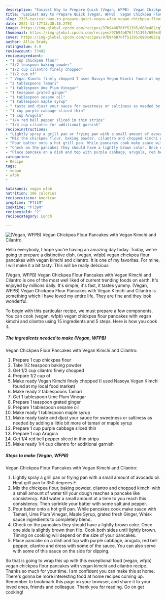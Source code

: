 ```yaml
---
description: "Easiest Way to Prepare Quick (Vegan, WFPB)  Vegan Chickpea Flour Pancakes with Vegan Kimchi and Cilantro"
title: "Easiest Way to Prepare Quick (Vegan, WFPB)  Vegan Chickpea Flour Pancakes with Vegan Kimchi and Cilantro"
slug: 2325-easiest-way-to-prepare-quick-vegan-wfpb-vegan-chickpea-flour-pancakes-with-vegan-kimchi-and-cilantro
date: 2021-11-17T13:38:16.279Z
image: https://img-global.cpcdn.com/recipes/97b94b876ff51395/680x482cq70/vegan-wfpb-vegan-chickpea-flour-pancakes-with-vegan-kimchi-and-cilantro-recipe-main-photo.jpg
thumbnail: https://img-global.cpcdn.com/recipes/97b94b876ff51395/680x482cq70/vegan-wfpb-vegan-chickpea-flour-pancakes-with-vegan-kimchi-and-cilantro-recipe-main-photo.jpg
cover: https://img-global.cpcdn.com/recipes/97b94b876ff51395/680x482cq70/vegan-wfpb-vegan-chickpea-flour-pancakes-with-vegan-kimchi-and-cilantro-recipe-main-photo.jpg
author: Allie Brady
ratingvalue: 4.9
reviewcount: 33482
recipeingredient:
- "1 cup chickpea flour"
- "1/2 teaspoon baking powder"
- "1/2 cup cilantro finely chopped"
- "1/2 cup of"
- " Vegan Kimchi finely chopped I used Nasoya Vegan Kimchi found at my local food market"
- "2 tablespoons Tamari"
- "1 tablespoon Ume Plum Vinegar"
- "1 teaspoon grated ginger"
- "1 tablespoon sesame oil"
- "1 tablespoon maple syrup"
- " taste and djust your sauce for sweetness or saltiness as needed by adding a little bit more of tamari or maple syrup"
- "1 cup purple cabbage sliced thin"
- "1 cup Arugula"
- "1/4 red bell pepper sliced in thin strips"
- "1/4 cup cilantro for additional garnish"
recipeinstructions:
- "Lightly spray a grill pan or frying pan with a small amount of avocado oil. Heat grill pan to 350 degrees F."
- "Mix the chickpea flour, baking powder, cilantro and chopped kimchi with a small amount of water till your dough reaches a pancake like consistency. Add water a small amount at a time to you reach this consistency. Then sprinkle your batter with some salt and pepper."
- "Pour batter onto a hot grill pan. While pancakes cook make sauce with Tamari, Ume Plum Vinegar, Maple Syrup, grated fresh Ginger, Whisk sauce ingredients to completely blend."
- "Check on the pancakes they should have a lightly brown color. Once one side is slightly brown then flip. Cook both sides until lightly brown. Timing on cooking will depend on the size of your pancakes."
- "Place pancake on a dish and top with purple cabbage, arugula, red bell pepper, cilantro and dress with some of the sauce. You can also serve with some of this sauce on the side for dipping."
categories:
- Recipe
tags:
- vegan
- wfpb
- 

katakunci: vegan wfpb  
nutrition: 286 calories
recipecuisine: American
preptime: "PT11M"
cooktime: "PT39M"
recipeyield: "2"
recipecategory: Lunch

---
```



![(Vegan, WFPB) 
Vegan Chickpea Flour Pancakes with Vegan Kimchi and Cilantro](https://img-global.cpcdn.com/recipes/97b94b876ff51395/680x482cq70/vegan-wfpb-vegan-chickpea-flour-pancakes-with-vegan-kimchi-and-cilantro-recipe-main-photo.jpg)

Hello everybody, I hope you're having an amazing day today. Today, we're going to prepare a distinctive dish, (vegan, wfpb) 
vegan chickpea flour pancakes with vegan kimchi and cilantro. It is one of my favorites. For mine, I will make it a bit tasty. This will be really delicious.

(Vegan, WFPB) 
Vegan Chickpea Flour Pancakes with Vegan Kimchi and Cilantro is one of the most well liked of current trending foods on earth. It's enjoyed by millions daily. It's simple, it's fast, it tastes yummy. (Vegan, WFPB) 
Vegan Chickpea Flour Pancakes with Vegan Kimchi and Cilantro is something which I have loved my entire life. They are fine and they look wonderful.




To begin with this particular recipe, we must prepare a few components. You can cook (vegan, wfpb) 
vegan chickpea flour pancakes with vegan kimchi and cilantro using 15 ingredients and 5 steps. Here is how you cook it.

<!--inarticleads1-->

##### The ingredients needed to make (Vegan, WFPB) 
Vegan Chickpea Flour Pancakes with Vegan Kimchi and Cilantro:

1. Prepare 1 cup chickpea flour
1. Take 1/2 teaspoon baking powder
1. Get 1/2 cup cilantro finely chopped
1. Prepare 1/2 cup of
1. Make ready  Vegan Kimchi finely chopped (I used Nasoya Vegan Kimchi found at my local food market)
1. Make ready 2 tablespoons Tamari
1. Get 1 tablespoon Ume Plum Vinegar
1. Prepare 1 teaspoon grated ginger
1. Prepare 1 tablespoon sesame oil
1. Make ready 1 tablespoon maple syrup
1. Make ready  taste and djust your sauce for sweetness or saltiness as needed by adding a little bit more of tamari or maple syrup
1. Prepare 1 cup purple cabbage sliced thin
1. Prepare 1 cup Arugula
1. Get 1/4 red bell pepper sliced in thin strips
1. Make ready 1/4 cup cilantro for additional garnish




<!--inarticleads2-->

##### Steps to make (Vegan, WFPB) 
Vegan Chickpea Flour Pancakes with Vegan Kimchi and Cilantro:

1. Lightly spray a grill pan or frying pan with a small amount of avocado oil. Heat grill pan to 350 degrees F.
1. Mix the chickpea flour, baking powder, cilantro and chopped kimchi with a small amount of water till your dough reaches a pancake like consistency. Add water a small amount at a time to you reach this consistency. Then sprinkle your batter with some salt and pepper.
1. Pour batter onto a hot grill pan. While pancakes cook make sauce with Tamari, Ume Plum Vinegar, Maple Syrup, grated fresh Ginger, Whisk sauce ingredients to completely blend.
1. Check on the pancakes they should have a lightly brown color. Once one side is slightly brown then flip. Cook both sides until lightly brown. Timing on cooking will depend on the size of your pancakes.
1. Place pancake on a dish and top with purple cabbage, arugula, red bell pepper, cilantro and dress with some of the sauce. You can also serve with some of this sauce on the side for dipping.




So that is going to wrap this up with this exceptional food (vegan, wfpb) 
vegan chickpea flour pancakes with vegan kimchi and cilantro recipe. Thanks so much for your time. I am confident you can make this at home. There's gonna be more interesting food at home recipes coming up. Remember to bookmark this page on your browser, and share it to your loved ones, friends and colleague. Thank you for reading. Go on get cooking!
